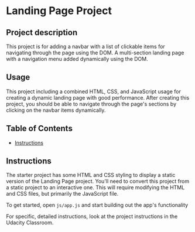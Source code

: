 # Landing Page Project

## Project description

This project is for adding a navbar with a list of clickable items for navigating through the page using the DOM. A multi-section landing page with a navigation menu added dynamically using the DOM.

## Usage

This project including a combined HTML, CSS, and JavaScript usage for creating a dynamic landing page with good performance. After creating this project, you should be able to navigate through the page's sections by clicking on the navbar items dynamically.

## Table of Contents

- [Instructions](#instructions)

## Instructions

The starter project has some HTML and CSS styling to display a static version of the Landing Page project. You'll need to convert this project from a static project to an interactive one. This will require modifying the HTML and CSS files, but primarily the JavaScript file.

To get started, open `js/app.js` and start building out the app's functionality

For specific, detailed instructions, look at the project instructions in the Udacity Classroom.
